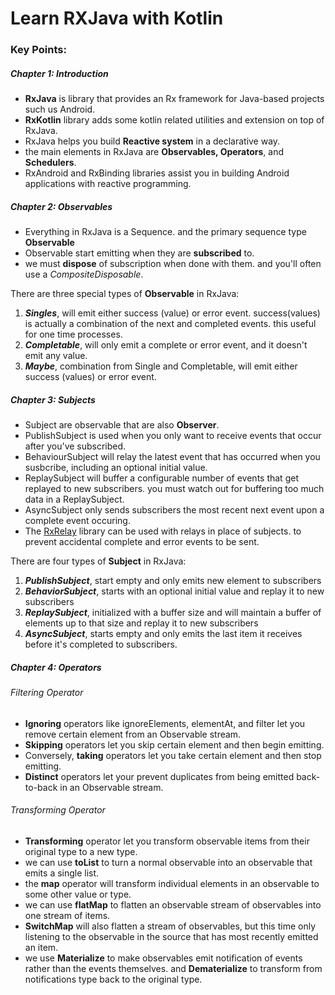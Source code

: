 # Learn RXJava with Kotlin

### Key Points:

##### Chapter 1: Introduction

- **RxJava** is library that provides an Rx framework for Java-based projects such us Android.
- **RxKotlin** library adds some kotlin related utilities and extension on top of RxJava.
- RxJava helps you build **Reactive system** in a declarative way.
- the main elements in RxJava are **Observables, Operators**, and **Schedulers**.
- RxAndroid and RxBinding libraries assist you in building Android 
applications with reactive programming.


##### Chapter 2: Observables

 - Everything in RxJava is a Sequence. and the primary sequence type **Observable**
 - Observable start emitting when they are **subscribed** to. 
 - we must **dispose** of subscription when done with them. 
and you'll often use a _CompositeDisposable_. 


There are three special types of **Observable** in RxJava:
1. _**Singles**_, will emit either success (value) or error event. success(values) is actually
   a combination of the next and completed events. this useful for one time processes.
2. _**Completable**_, will only emit a complete or error event, and it doesn't emit any value.
3. _**Maybe**_, combination from Single and Completable, will emit either success (values) or error event.

##### Chapter 3: Subjects
- Subject are observable that are also **Observer**.
- PublishSubject is used when you only want to receive events that occur after you've subscribed.
- BehaviourSubject will relay the latest event that has occurred when you susbcribe, including
  an optional initial value.
- ReplaySubject will buffer a configurable number of events that get replayed to new subscribers.
  you must watch out for buffering too much data in a ReplaySubject.
- AsyncSubject only sends subscribers the most recent next event upon a complete event occuring.
- The [RxRelay](https://github.com/JakeWharton/RxRelay) library can be used with relays in place of subjects.
  to prevent accidental complete and error events to be sent.

There are four types of **Subject** in RxJava:
1. _**PublishSubject**_, start empty and only emits new element to subscribers
2. _**BehaviorSubject**_, starts with an optional initial value and replay it to new subscribers
3. _**ReplaySubject**_, initialized with a buffer size and will maintain a buffer of elements 
up to that size and replay it to new subscribers
4. _**AsyncSubject**_, starts empty and only emits the last item it receives before it's completed to subscribers.

##### Chapter 4:  Operators

###### Filtering Operator
- **Ignoring** operators like ignoreElements, elementAt, and filter let you remove 
certain element from an Observable stream. 
- **Skipping** operators let you skip certain element and then begin emitting. 
- Conversely, **taking** operators let you take certain element and then stop emitting. 
- **Distinct** operators let your prevent duplicates from being emitted back-to-back in 
an Observable stream.

###### Transforming Operator
- **Transforming** operator let you transform observable items from their original type to a new type.
- we can use **toList** to turn a normal observable into an observable that emits a single list. 
- the **map** operator will transform individual elements in an observable to some other value or type.
- we can use **flatMap** to flatten an observable stream of observables into one stream of items. 
- **SwitchMap** will also flatten a stream of observables, but this time only listening to the observable in the source that has most recently emitted an item.
- we use **Materialize** to make observables emit notification of events rather than the events themselves. and **Dematerialize** to transform from notifications 
type back to the original type. 






